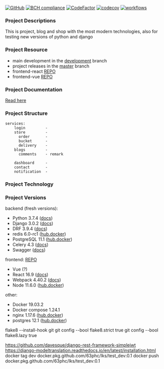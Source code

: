 [![GitHub](https://img.shields.io/github/license/mashape/apistatus.svg)](https://github.com/63phc/lks/LICENCE.md)
[![BCH compliance](https://bettercodehub.com/edge/badge/63phc/lks?branch=develop)](https://bettercodehub.com/)
[![CodeFactor](https://www.codefactor.io/repository/github/63phc/lks/badge)](https://www.codefactor.io/repository/github/63phc/lks)
[![codecov](https://codecov.io/gh/63phc/lks/branch/develop/graph/badge.svg)](https://codecov.io/gh/63phc/lks)
[![workflows](https://github.com/actions/production/workflows/Production/badge.svg)](/)

### Project Descriptions
 This is project, blog and shop with the most modern technologies, also for testing new versions of python and django

### Project Resource
* main development in the [development](https://github.com/63phc/lks/tree/develop) branch
* project releases in the [master](https://github.com/63phc/lks/tree/master) branch
* frontend-react [REPO](https://github.com/63phc/lks_frontend)
* frontend-vue [REPO](https://github.com/63phc/lks-vue-frontend)

### Project Documentation
[Read here](docs/README.md)

### Project Structure
    services:
        login         - 
        store         -
          order       -
          bucket      -
          delivery    -
        blogs         - 
          comments    - remark

        dashboard     - 
        contact       - 
        notification  - 
        

### Project Technology

### Project Versions 

backend (fresh versions):
* Python 3.7.4 ([docs](https://www.python.org/doc/))
* Django 3.0.2 ([docs](https://docs.djangoproject.com/en/3.0/))
* DRF 3.9.4 ([docs](https://www.django-rest-framework.org))
* redis 6.0-rc1 ([hub.docker](https://hub.docker.com/_/redis/))
* PostgreSQL 11.1 ([hub.docker](https://hub.docker.com/_/postgres/))
* Celery 4.3 ([docs](http://www.celeryproject.org/))
* Swagger ([docs](https://swagger.io/docs/specification/about/))

frontend: [REPO](https://github.com/63phc/lks_frontend)
* Vue (?)
* React 16.9 ([docs](https://reactjs.org/versions))
* Webpack 4.40.2 ([docs](https://webpack.js.org/concepts/))
* Node 11.6.0 ([hub.docker](https://hub.docker.com/_/node/))

other:
* Docker 19.03.2
* Docker compose 1.24.1
* nginx 1.17.6 ([hub.docker](https://hub.docker.com/_/nginx/))
* postgres 12.1 ([hub.docker](https://hub.docker.com/_/postgres/))


flake8 --install-hook git
git config --bool flake8.strict true
git config --bool flake8.lazy true

https://github.com/davesque/django-rest-framework-simplejwt
https://django-modeltranslation.readthedocs.io/en/latest/installation.html
docker tag dev docker.pkg.github.com/63phc/lks/test_dev:0.1
docker push docker.pkg.github.com/63phc/lks/test_dev:0.1